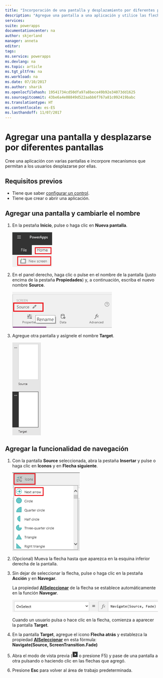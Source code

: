 ```yaml
---
title: "Incorporación de una pantalla y desplazamiento por diferentes pantallas | Microsoft Docs"
description: "Agregue una pantalla a una aplicación y utilice las flechas Siguiente y Atrás para desplazarse por diferentes pantallas en PowerApps."
services: 
suite: powerapps
documentationcenter: na
author: skjerland
manager: anneta
editor: 
tags: 
ms.service: powerapps
ms.devlang: na
ms.topic: article
ms.tgt_pltfrm: na
ms.workload: na
ms.date: 07/10/2017
ms.author: sharik
ms.openlocfilehash: 19541734cd50dfa97a8bece49b92e34073dd1625
ms.sourcegitcommit: 43be6a4e08849d522aabb6f767a81c092419babc
ms.translationtype: HT
ms.contentlocale: es-ES
ms.lasthandoff: 11/07/2017
---
```

# <a name="add-a-screen-and-navigate-between-screens"></a>Agregar una pantalla y desplazarse por diferentes pantallas
Cree una aplicación con varias pantallas e incorpore mecanismos que permitan a los usuarios desplazarse por ellas.

## <a name="prerequisites"></a>Requisitos previos
* Tiene que saber [configurar un control](add-configure-controls.md).
* Tiene que crear o abrir una aplicación.

## <a name="add-and-rename-a-screen"></a>Agregar una pantalla y cambiarle el nombre
1. En la pestaña **Inicio**, pulse o haga clic en **Nueva pantalla**.
   
    ![Opción Agregar pantalla de la pestaña Inicio](./media/add-screen-context-variables/add-screen.png)
2. En el panel derecho, haga clic o pulse en el nombre de la pantalla (justo encima de la pestaña **Propiedades**) y, a continuación, escriba el nuevo nombre **Source**.
   
    ![Cambie el nombre de la pantalla predeterminada](./media/add-screen-context-variables/name-source-screen.png)
3. Agregue otra pantalla y asígnele el nombre **Target**.
   
    ![Dos pantallas en la barra de navegación izquierda](./media/add-screen-context-variables/two-screens-in-nav.png)

## <a name="add-navigation"></a>Agregar la funcionalidad de navegación
1. Con la pantalla **Source** seleccionada, abra la pestaña **Insertar** y pulse o haga clic en **Iconos** y en **Flecha siguiente**.  
   
    ![Opción Formas de la pestaña Insertar](./media/add-screen-context-variables/add-next-arrow.png)
2. (Opcional) Mueva la flecha hasta que aparezca en la esquina inferior derecha de la pantalla.
3. Sin dejar de seleccionar la flecha, pulse o haga clic en la pestaña **Acción** y en **Navegar**.
   
    La propiedad **[AlSeleccionar](controls/properties-core.md)** de la flecha se establece automáticamente en la función **Navegar**.  
   
    ![Propiedad AlSeleccionar establecida en la función Navegar](./media/add-screen-context-variables/onselect-default.png)
   
    Cuando un usuario pulsa o hace clic en la flecha, comienza a aparecer la pantalla **Target**.
4. En la pantalla **Target**, agregue el icono **Flecha atrás** y establezca la propiedad **[AlSeleccionar](controls/properties-core.md)** en esta fórmula:
   <br>**Navigate(Source, ScreenTransition.Fade)**
5. Abra el modo de vista previa (![](./media/add-screen-context-variables/preview.png) o presione F5) y pase de una pantalla a otra pulsando o haciendo clic en las flechas que agregó.
6. Presione **Esc** para volver al área de trabajo predeterminada.

